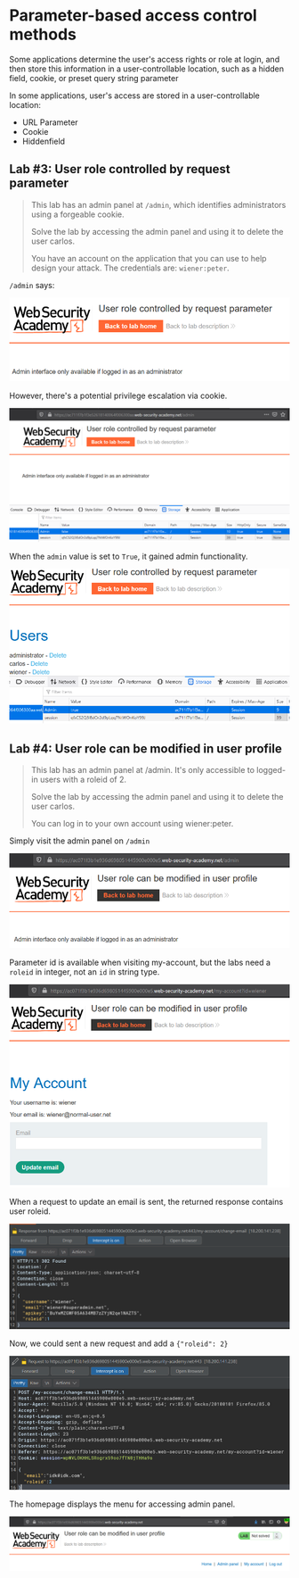 # Parameter-based access control methods

Some applications determine the user's access rights or role at login, and then store this information in a user-controllable location, such as a hidden field, cookie, or preset query string parameter

In some applications, user's access are stored in a user-controllable location:
- URL Parameter
- Cookie
- Hiddenfield

## Lab #3: User role controlled by request parameter

>  This lab has an admin panel at `/admin`, which identifies administrators using a forgeable cookie.
>
>Solve the lab by accessing the admin panel and using it to delete the user carlos.
>
>You have an account on the application that you can use to help design your attack. The credentials are: `wiener:peter`. 

`/admin` says:

![68fd4516afb97799b536adcce3a17ab6.png](_resources/0bb4714e68d446da8352fabd9909b68a.png)

However, there's a potential privilege escalation via cookie.

![6d10a0fc33335221efcb1b9a8160e1d1.png](_resources/2e3f19c85ad3436c8083e268e74012f1.png)


When the `admin` value is set to `True`, it gained admin functionality.

![f507d64c8cc102bdd30804aa49dcce85.png](_resources/a5660e4341d4411781adddde7483674a.png)

## Lab #4: User role can be modified in user profile
> This lab has an admin panel at /admin. It's only accessible to logged-in users with a roleid of 2.
>   
> Solve the lab by accessing the admin panel and using it to delete the user carlos.  
>  
> You can log in to your own account using wiener:peter. 

Simply visit the admin panel on `/admin`

![2903a820ad5468cbd9e6912b1c6f72a4.png](_resources/d69ee49eebae4868a3a6d0577426369a.png)

Parameter id is available when visiting my-account, but the labs need a `roleid` in integer, not an `id` in string type.

![b9b60f64ab24dc473b19c395f6fc352c.png](_resources/7c585b70b3c44bf59b9ebd75f5cf5f20.png)

When a request to update an email is sent, the returned response contains user roleid.

![1f562c64ef0ec221eadfaf74e3d332fc.png](_resources/0b69be5613f34e8cb6bb9477cb1866b3.png)

Now, we could sent a new request and add a 
`{"roleid": 2}`

![225d19b53ce27211661e2dc2facc5f72.png](_resources/34c4ff5d1afe4a2785cb96491d780203.png)

The homepage displays the menu for accessing admin panel.

![56bf02cc10482530cc15aded3d60709a.png](_resources/91151bfe44f74afd9100bfd40fdb24c8.png)